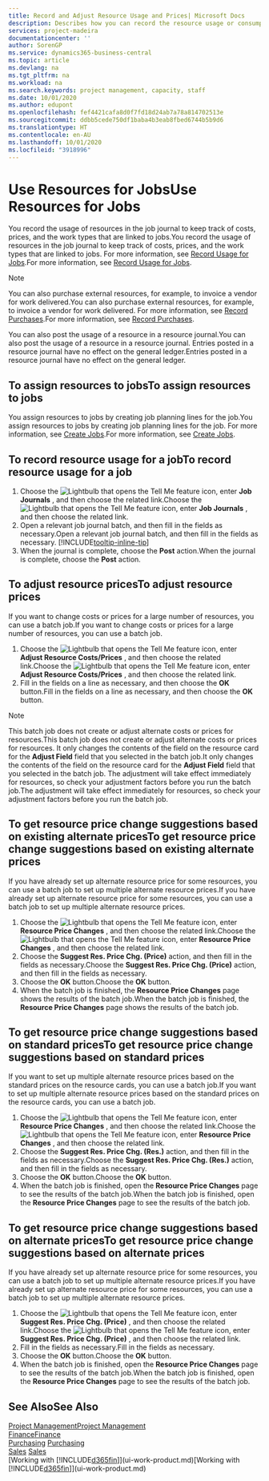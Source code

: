 ```yaml
---
title: Record and Adjust Resource Usage and Prices| Microsoft Docs
description: Describes how you can record the resource usage or consumption associated with a job, to keep track and manage costs, prices, and work types.
services: project-madeira
documentationcenter: ''
author: SorenGP
ms.service: dynamics365-business-central
ms.topic: article
ms.devlang: na
ms.tgt_pltfrm: na
ms.workload: na
ms.search.keywords: project management, capacity, staff
ms.date: 10/01/2020
ms.author: edupont
ms.openlocfilehash: fef4421cafa8d0f7fd18d24ab7a78a814702513e
ms.sourcegitcommit: ddbb5cede750df1baba4b3eab8fbed6744b5b9d6
ms.translationtype: HT
ms.contentlocale: en-AU
ms.lasthandoff: 10/01/2020
ms.locfileid: "3918996"
---
```

# <a name="use-resources-for-jobs"></a><span data-ttu-id="247b4-103">Use Resources for Jobs</span><span class="sxs-lookup"><span data-stu-id="247b4-103">Use Resources for Jobs</span></span>
<span data-ttu-id="247b4-104">You record the usage of resources in the job journal to keep track of costs, prices, and the work types that are linked to jobs.</span><span class="sxs-lookup"><span data-stu-id="247b4-104">You record the usage of resources in the job journal to keep track of costs, prices, and the work types that are linked to jobs.</span></span> <span data-ttu-id="247b4-105">For more information, see [Record Usage for Jobs](projects-how-record-job-usage.md).</span><span class="sxs-lookup"><span data-stu-id="247b4-105">For more information, see [Record Usage for Jobs](projects-how-record-job-usage.md).</span></span>

> [!NOTE]
> <span data-ttu-id="247b4-106">You can also purchase external resources, for example, to invoice a vendor for work delivered.</span><span class="sxs-lookup"><span data-stu-id="247b4-106">You can also purchase external resources, for example, to invoice a vendor for work delivered.</span></span> <span data-ttu-id="247b4-107">For more information, see [Record Purchases](purchasing-how-record-purchases.md).</span><span class="sxs-lookup"><span data-stu-id="247b4-107">For more information, see [Record Purchases](purchasing-how-record-purchases.md).</span></span>

<span data-ttu-id="247b4-108">You can also post the usage of a resource in a resource journal.</span><span class="sxs-lookup"><span data-stu-id="247b4-108">You can also post the usage of a resource in a resource journal.</span></span> <span data-ttu-id="247b4-109">Entries posted in a resource journal have no effect on the general ledger.</span><span class="sxs-lookup"><span data-stu-id="247b4-109">Entries posted in a resource journal have no effect on the general ledger.</span></span>

## <a name="to-assign-resources-to-jobs"></a><span data-ttu-id="247b4-110">To assign resources to jobs</span><span class="sxs-lookup"><span data-stu-id="247b4-110">To assign resources to jobs</span></span>
<span data-ttu-id="247b4-111">You assign resources to jobs by creating job planning lines for the job.</span><span class="sxs-lookup"><span data-stu-id="247b4-111">You assign resources to jobs by creating job planning lines for the job.</span></span> <span data-ttu-id="247b4-112">For more information, see [Create Jobs](projects-how-create-jobs.md).</span><span class="sxs-lookup"><span data-stu-id="247b4-112">For more information, see [Create Jobs](projects-how-create-jobs.md).</span></span>

## <a name="to-record-resource-usage-for-a-job"></a><span data-ttu-id="247b4-113">To record resource usage for a job</span><span class="sxs-lookup"><span data-stu-id="247b4-113">To record resource usage for a job</span></span>
1. <span data-ttu-id="247b4-114">Choose the ![Lightbulb that opens the Tell Me feature](media/ui-search/search_small.png "Tell me what you want to do") icon, enter **Job Journals** , and then choose the related link.</span><span class="sxs-lookup"><span data-stu-id="247b4-114">Choose the ![Lightbulb that opens the Tell Me feature](media/ui-search/search_small.png "Tell me what you want to do") icon, enter **Job Journals** , and then choose the related link.</span></span>
2. <span data-ttu-id="247b4-115">Open a relevant job journal batch, and then fill in the fields as necessary.</span><span class="sxs-lookup"><span data-stu-id="247b4-115">Open a relevant job journal batch, and then fill in the fields as necessary.</span></span> [!INCLUDE[tooltip-inline-tip](includes/tooltip-inline-tip_md.md)]
3. <span data-ttu-id="247b4-116">When the journal is complete, choose the **Post** action.</span><span class="sxs-lookup"><span data-stu-id="247b4-116">When the journal is complete, choose the **Post** action.</span></span>

## <a name="to-adjust-resource-prices"></a><span data-ttu-id="247b4-117">To adjust resource prices</span><span class="sxs-lookup"><span data-stu-id="247b4-117">To adjust resource prices</span></span>
<span data-ttu-id="247b4-118">If you want to change costs or prices for a large number of resources, you can use a batch job.</span><span class="sxs-lookup"><span data-stu-id="247b4-118">If you want to change costs or prices for a large number of resources, you can use a batch job.</span></span>  

1. <span data-ttu-id="247b4-119">Choose the ![Lightbulb that opens the Tell Me feature](media/ui-search/search_small.png "Tell me what you want to do") icon, enter **Adjust Resource Costs/Prices** , and then choose the related link.</span><span class="sxs-lookup"><span data-stu-id="247b4-119">Choose the ![Lightbulb that opens the Tell Me feature](media/ui-search/search_small.png "Tell me what you want to do") icon, enter **Adjust Resource Costs/Prices** , and then choose the related link.</span></span>
2. <span data-ttu-id="247b4-120">Fill in the fields on a line as necessary, and then choose the **OK** button.</span><span class="sxs-lookup"><span data-stu-id="247b4-120">Fill in the fields on a line as necessary, and then choose the **OK** button.</span></span>

> [!NOTE]  
>   <span data-ttu-id="247b4-121">This batch job does not create or adjust alternate costs or prices for resources.</span><span class="sxs-lookup"><span data-stu-id="247b4-121">This batch job does not create or adjust alternate costs or prices for resources.</span></span> <span data-ttu-id="247b4-122">It only changes the contents of the field on the resource card for the **Adjust Field** field that you selected in the batch job.</span><span class="sxs-lookup"><span data-stu-id="247b4-122">It only changes the contents of the field on the resource card for the **Adjust Field** field that you selected in the batch job.</span></span> <span data-ttu-id="247b4-123">The adjustment will take effect immediately for resources, so check your adjustment factors before you run the batch job.</span><span class="sxs-lookup"><span data-stu-id="247b4-123">The adjustment will take effect immediately for resources, so check your adjustment factors before you run the batch job.</span></span>

## <a name="to-get-resource-price-change-suggestions-based-on-existing-alternate-prices"></a><span data-ttu-id="247b4-124">To get resource price change suggestions based on existing alternate prices</span><span class="sxs-lookup"><span data-stu-id="247b4-124">To get resource price change suggestions based on existing alternate prices</span></span>
<span data-ttu-id="247b4-125">If you have already set up alternate resource price for some resources, you can use a batch job to set up multiple alternate resource prices.</span><span class="sxs-lookup"><span data-stu-id="247b4-125">If you have already set up alternate resource price for some resources, you can use a batch job to set up multiple alternate resource prices.</span></span>

1. <span data-ttu-id="247b4-126">Choose the ![Lightbulb that opens the Tell Me feature](media/ui-search/search_small.png "Tell me what you want to do") icon, enter **Resource Price Changes** , and then choose the related link.</span><span class="sxs-lookup"><span data-stu-id="247b4-126">Choose the ![Lightbulb that opens the Tell Me feature](media/ui-search/search_small.png "Tell me what you want to do") icon, enter **Resource Price Changes** , and then choose the related link.</span></span>
2. <span data-ttu-id="247b4-127">Choose the **Suggest Res. Price Chg. (Price)** action, and then fill in the fields as necessary.</span><span class="sxs-lookup"><span data-stu-id="247b4-127">Choose the **Suggest Res. Price Chg. (Price)** action, and then fill in the fields as necessary.</span></span>
3. <span data-ttu-id="247b4-128">Choose the **OK** button.</span><span class="sxs-lookup"><span data-stu-id="247b4-128">Choose the **OK** button.</span></span>  
4. <span data-ttu-id="247b4-129">When the batch job is finished, the **Resource Price Changes** page shows the results of the batch job.</span><span class="sxs-lookup"><span data-stu-id="247b4-129">When the batch job is finished, the **Resource Price Changes** page shows the results of the batch job.</span></span>

## <a name="to-get-resource-price-change-suggestions-based-on-standard-prices"></a><span data-ttu-id="247b4-130">To get resource price change suggestions based on standard prices</span><span class="sxs-lookup"><span data-stu-id="247b4-130">To get resource price change suggestions based on standard prices</span></span>
<span data-ttu-id="247b4-131">If you want to set up multiple alternate resource prices based on the standard prices on the resource cards, you can use a batch job.</span><span class="sxs-lookup"><span data-stu-id="247b4-131">If you want to set up multiple alternate resource prices based on the standard prices on the resource cards, you can use a batch job.</span></span>  

1. <span data-ttu-id="247b4-132">Choose the ![Lightbulb that opens the Tell Me feature](media/ui-search/search_small.png "Tell me what you want to do") icon, enter **Resource Price Changes** , and then choose the related link.</span><span class="sxs-lookup"><span data-stu-id="247b4-132">Choose the ![Lightbulb that opens the Tell Me feature](media/ui-search/search_small.png "Tell me what you want to do") icon, enter **Resource Price Changes** , and then choose the related link.</span></span>
2. <span data-ttu-id="247b4-133">Choose the **Suggest Res. Price Chg. (Res.)** action, and then fill in the fields as necessary.</span><span class="sxs-lookup"><span data-stu-id="247b4-133">Choose the **Suggest Res. Price Chg. (Res.)** action, and then fill in the fields as necessary.</span></span>  
3. <span data-ttu-id="247b4-134">Choose the **OK** button.</span><span class="sxs-lookup"><span data-stu-id="247b4-134">Choose the **OK** button.</span></span>  
4. <span data-ttu-id="247b4-135">When the batch job is finished, open the **Resource Price Changes** page to see the results of the batch job.</span><span class="sxs-lookup"><span data-stu-id="247b4-135">When the batch job is finished, open the **Resource Price Changes** page to see the results of the batch job.</span></span>

## <a name="to-get-resource-price-change-suggestions-based-on-alternate-prices"></a><span data-ttu-id="247b4-136">To get resource price change suggestions based on alternate prices</span><span class="sxs-lookup"><span data-stu-id="247b4-136">To get resource price change suggestions based on alternate prices</span></span>
<span data-ttu-id="247b4-137">If you have already set up alternate resource price for some resources, you can use a batch job to set up multiple alternate resource prices.</span><span class="sxs-lookup"><span data-stu-id="247b4-137">If you have already set up alternate resource price for some resources, you can use a batch job to set up multiple alternate resource prices.</span></span>

1. <span data-ttu-id="247b4-138">Choose the ![Lightbulb that opens the Tell Me feature](media/ui-search/search_small.png "Tell me what you want to do") icon, enter **Suggest Res. Price Chg. (Price)** , and then choose the related link.</span><span class="sxs-lookup"><span data-stu-id="247b4-138">Choose the ![Lightbulb that opens the Tell Me feature](media/ui-search/search_small.png "Tell me what you want to do") icon, enter **Suggest Res. Price Chg. (Price)** , and then choose the related link.</span></span>  
2. <span data-ttu-id="247b4-139">Fill in the fields as necessary.</span><span class="sxs-lookup"><span data-stu-id="247b4-139">Fill in the fields as necessary.</span></span>
3. <span data-ttu-id="247b4-140">Choose the **OK** button.</span><span class="sxs-lookup"><span data-stu-id="247b4-140">Choose the **OK** button.</span></span>  
4. <span data-ttu-id="247b4-141">When the batch job is finished, open the **Resource Price Changes** page to see the results of the batch job.</span><span class="sxs-lookup"><span data-stu-id="247b4-141">When the batch job is finished, open the **Resource Price Changes** page to see the results of the batch job.</span></span>

## <a name="see-also"></a><span data-ttu-id="247b4-142">See Also</span><span class="sxs-lookup"><span data-stu-id="247b4-142">See Also</span></span>
[<span data-ttu-id="247b4-143">Project Management</span><span class="sxs-lookup"><span data-stu-id="247b4-143">Project Management</span></span>](projects-manage-projects.md)  
[<span data-ttu-id="247b4-144">Finance</span><span class="sxs-lookup"><span data-stu-id="247b4-144">Finance</span></span>](finance.md)  
<span data-ttu-id="247b4-145">[Purchasing](purchasing-manage-purchasing.md)       </span><span class="sxs-lookup"><span data-stu-id="247b4-145">[Purchasing](purchasing-manage-purchasing.md)       </span></span>  
<span data-ttu-id="247b4-146">[Sales](sales-manage-sales.md)   </span><span class="sxs-lookup"><span data-stu-id="247b4-146">[Sales](sales-manage-sales.md)   </span></span>  
<span data-ttu-id="247b4-147">[Working with [!INCLUDE[d365fin](includes/d365fin_md.md)]](ui-work-product.md)</span><span class="sxs-lookup"><span data-stu-id="247b4-147">[Working with [!INCLUDE[d365fin](includes/d365fin_md.md)]](ui-work-product.md)</span></span>  
